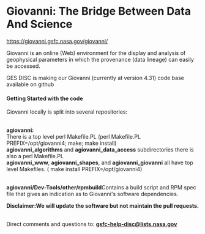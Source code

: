 # Giovanni:     The Bridge Between Data And Science 
https://giovanni.gsfc.nasa.gov/giovanni/

Giovanni is an online (Web) environment for the display and analysis of geophysical parameters in which the provenance (data lineage) can easily be accessed. 

GES DISC is making our Giovanni (currently at version 4.31)  code base available on github

<h4> Getting Started with the code </h4>
Giovanni locally is split into several repositories:

<br/><b>agiovanni:</b><br>There is a top level perl Makefile.PL (perl Makefile.PL PREFIX=/opt/giovanni4; make; make install)
<br/><b>agiovanni_algorithms</b> and <b>agiovanni_data_access</b> subdirectories there is also a perl Makefile.PL
<br/><b>agiovanni_www</b>, <b>agiovanni_shapes</b>, and <b> agiovanni_giovanni</b> all have  top level Makefiles. ( make install PREFIX=/opt/giovanni4)

<br/><b>agiovanni/Dev-Tools/other/rpmbuild</b>Contains  a build script and RPM spec file that gives an indication as to Giovanni's software dependencies.


<b>Disclaimer:We will update the software but not maintain the pull requests.</b>

<br/>Direct comments and questions to: <b>gsfc-help-disc@lists.nasa.gov</b>




